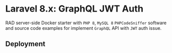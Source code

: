 Laravel 8.x: GraphQL JWT Auth 
=============================

RAD server-side Docker starter with `PHP 8`, `MySQL 8` `PHPCodeSniffer` software and
source code examples for implement `GraphQL` API with `JWT` auth issue.

## Deployment 
